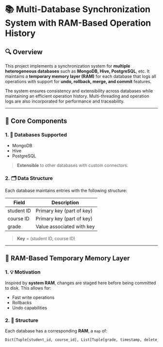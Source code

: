 # 📚 Multi-Database Synchronization System with RAM-Based Operation History

## 🔍 Overview

This project implements a synchronization system for **multiple heterogeneous databases** such as **MongoDB, Hive, PostgreSQL**, etc. It maintains a **temporary memory layer (RAM)** for each database that logs all operations with support for **undo, rollback, merge, and commit** features.

The system ensures consistency and extensibility across databases while maintaining an efficient operation history. Multi-threading and operation logs are also incorporated for performance and traceability.

---

## 🧩 Core Components

### 1. 🔁 Databases Supported

- MongoDB  
- Hive  
- PostgreSQL  

> **Extensible** to other databases with custom connectors.

### 2. 🗂️ Data Structure

Each database maintains entries with the following structure:

| Field      | Description                  |
|------------|------------------------------|
| student ID | Primary key (part of key)    |
| course ID  | Primary key (part of key)    |
| grade      | Value associated with key    |

> **Key** = (student ID, course ID)

---

## 🧠 RAM-Based Temporary Memory Layer

### 1. 💡 Motivation

Inspired by **system RAM**, changes are staged here before being committed to disk. This allows for:

- Fast write operations  
- Rollbacks  
- Undo capabilities  

### 2. 🧾 Structure

Each database has a corresponding **RAM**, a `map` of:

```python
Dict[Tuple[student_id, course_id], List[Tuple[grade, timestamp, delete_flag]]]
```
